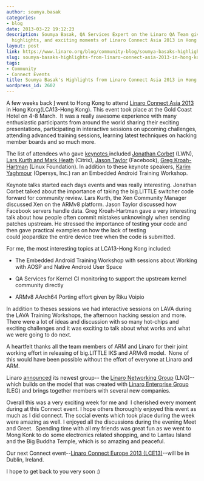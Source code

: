 ```yaml
---
author: soumya.basak
categories:
- blog
date: 2013-03-22 19:12:23
description: Soumya Basak, QA Services Expert on the Linaro QA Team gives his impressions,
  highlights, and exciting moments of Linaro Connect Asia 2013 in Hong Kong.
layout: post
link: https://www.linaro.org/blog/community-blog/soumya-basaks-highlights-from-linaro-connect-asia-2013-in-hong-kong/
slug: soumya-basaks-highlights-from-linaro-connect-asia-2013-in-hong-kong
tags:
- Community
- Connect Events
title: Soumya Basak's Highlights from Linaro Connect Asia 2013 in Hong Kong
wordpress_id: 2602
---
```


A few weeks back [I](http://www.linaro.org/linux-on-arm/meet-the-team/soumya-basak/) went to Hong Kong to attend [Linaro Connect Asia 2013](https://wiki.linaro.org/Events/LCA13) in Hong Kong(LCA13-Hong Kong). This event took place at the Gold Coast Hotel on 4-8 March.  It was a really awesome experience with many enthusiastic participants from around the world sharing their exciting presentations, participating in interactive sessions on upcoming challenges, attending advanced training sessions, learning latest techniques on hacking member boards and so much more.

The list of attendees who gave [keynotes ](http://www.linaro.org/linaro-blog/2013/02/12/linaro-announces-keynote-speakers-for-linaro-connect-asia-2013/)included [Jonathan Corbet](http://lca-13.zerista.com/event/member/72345) (LWN), [Lars Kurth and Mark Heath](http://lca-13.zerista.com/event/member/72404) (Citrix), [Jason Taylor](http://lca-13.zerista.com/event/member/72662) (Facebook), [Greg Kroah-Hartman](http://lca-13.zerista.com/event/member/72405) (Linux Foundation). In addition to these keynote speakers, [Karim Yaghmour](http://www.linaro.org/linaro-blog/2013/02/21/embedded-android-training-workshop-to-be-held-at-linaro-connect-asia-2013/) (Opersys, Inc.) ran an Embedded Android Training Workshop.

Keynote talks started each days events and was really interesting. Jonathan Corbet talked about the importance of taking the big.LITTLE switcher code forward for community review. Lars Kurth, the Xen Community Manager discussed Xen on the ARMv8 platform. Jason Taylor discussed how Facebook servers handle data. Greg Kroah-Hartman gave a very interesting talk about how people often commit mistakes unknowingly when sending patches upstream. He stressed the importance of testing your code and then gave practical examples on how the lack of testing could jeopardize the entire device tree when the code is submitted.

For me, the most interesting topics at LCA13-Hong Kong included:




  * The Embedded Android Training Workshop with sessions about Working with AOSP and Native Android User Space


  * QA Services for Kernel CI monitoring to support the upstream kernel community directly


  * ARMv8 AArch64 Porting effort given by Riku Voipio


In addition to theses sessions we had interactive sessions on LAVA during the LAVA Training Workshops, the afternoon hacking session and more. There were a lot of ideas and discussion with so many hot-chips and exciting challenges and it was exciting to talk about what works and what we were going to do next.

A heartfelt thanks all the team members of ARM and Linaro for their joint working effort in releasing of big.LITTLE IKS and ARMv8 model.  None of this would have been possible without the effort of everyone at Linaro and ARM.

Linaro [announced](http://www.linaro.org/news/networking-leaders-collaborate-to-maximize-choice-performance-and-power-efficiency/en) its newest group-- the [Linaro Networking Group](http://www.linaro.org/engineering/lng) (LNG)-- which builds on the model that was created with [Linaro Enterprise Group](http://www.linaro.org/engineering/leg) (LEG) and brings together members with several new companies.

Overall this was a very exciting week for me and  I cherished every moment during at this Connect event. I hope others thoroughly enjoyed this event as much as I did connect. The social events which took place during the week were amazing as well. I enjoyed all the discussions during the evening Meet and Greet.  Spending time with all my friends was great fun as we went to Mong Konk to do some electronics related shopping, and to Lantau Island and the Big Buddha Temple, which is so amazing and peaceful.

Our next Connect event--[Linaro Connect Europe 2013 (LCE13)](http://www.linaro.org/connect)--will be in Dublin, Ireland.

I hope to get back to you very soon :)